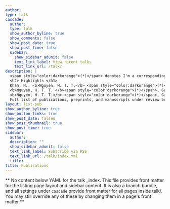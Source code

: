 ```yaml
---
author: 
type: talk
cascade:
  author: 
  type: talk
  show_author_byline: true
  show_comments: false
  show_post_date: true
  show_post_time: false
  sidebar:
    show_sidebar_adunit: false
    text_link_label: View recent talks
    text_link_url: /talk/
description: |
  <span style="color:darkorange">(*)</span> denotes I'm a corresponding author.
  <h2> Highlights </h1>
  Khan, N., <b>Nguyen, H. T. T.</b> <span style="color:darkorange">(*)</span>, Galelli, S., & Cherubini, P. (2022). <a href="/publication/khan2022/">Increasing Drought Risks Over the Past Four Centuries Amidst Projected Flood Intensification in the Kabul River Basin (Afghanistan and Pakistan)—Evidence From Tree Rings</a>. <i>Geophysical Research Letters, 49</i>(24), e2022GL100703. https://doi.org/10.1029/2022GL100703<br><br> 
  <b>Nguyen, H. T. T. </b><span style="color:darkorange">(*)</span>, Galelli, S., Xu, C., & Buckley, B. M. (2022). <a href="/publication/nguyen2022/">Droughts, Pluvials, and Wet Season Timing Across the Chao Phraya River Basin: A 254-Year Monthly Reconstruction From Tree Ring Widths and δ<sup>18</sup>O</a>. <i>Geophysical Research Letters, 49</i>(17), e2022GL100442. https://doi.org/10.1029/2022GL100442<br><br>
  <b>Nguyen, H. T. T.</b> <span style="color:darkorange">(*)</span>, Galelli, S., Xu, C., & Buckley, B. M. (2021). <a href="/pubcliation/nguyen2021/">Multi‐Proxy, Multi‐Season Streamflow Reconstruction With Mass Balance Adjustment</a>. <i>Water Resources Research, 57</i>(8). https://doi.org/10.1029/2020WR029394<br><br>
  Full list of publications, preprints, and manuscripts under review below.
layout: list-pub
show_author_byline: true
show_button_links: true
show_post_date: falses
show_post_thumbnail: true
show_post_time: true
sidebar:
  author: 
  description: ""
  show_sidebar_adunit: false
  text_link_label: Subscribe via RSS
  text_link_url: /talk/index.xml
  title: 
title: Publications
---
```


** No content below YAML for the talk _index. This file provides front matter for the listing page layout and sidebar content. It is also a branch bundle, and all settings under `cascade` provide front matter for all pages inside talk/. You may still override any of these by changing them in a page's front matter.**
